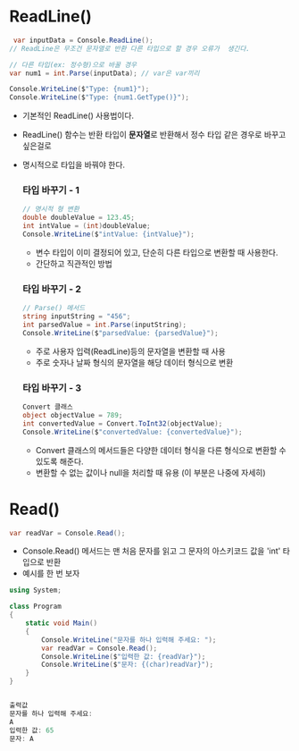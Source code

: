 # ReadLine()

```C#
 var inputData = Console.ReadLine();
// ReadLine은 무조건 문자열로 반환 다른 타입으로 할 경우 오류가  생긴다.

// 다른 타입(ex: 정수형)으로 바꿀 경우
var num1 = int.Parse(inputData); // var은 var끼리 

Console.WriteLine($"Type: {num1}");
Console.WriteLine($"Type: {num1.GetType()}");
```
  * 기본적인 ReadLine() 사용법이다.
  * ReadLine() 함수는 반환 타입이 **문자열**로 반환해서 정수 타입 같은 경우로 바꾸고 싶은걸로
  * 명시적으로 타입을 바꿔야 한다.
    ### 타입 바꾸기 - 1
    ```C#
    // 명시적 형 변환
    double doubleValue = 123.45;
    int intValue = (int)doubleValue;
    Console.WriteLine($"intValue: {intValue}"); 
    ```
    * 변수 타입이 이미 결정되어 있고, 단순히 다른 타입으로 변환할 때 사용한다.
    * 간단하고 직관적인 방법

    ### 타입 바꾸기 - 2
    ```C#
    // Parse() 메서드
    string inputString = "456";
    int parsedValue = int.Parse(inputString);
    Console.WriteLine($"parsedValue: {parsedValue}"); 
    ```
    * 주로 사용자 입력(ReadLine)등의 문자열을 변환할 때 사용
    * 주로 숫자나 날짜 형식의 문자열을 해당 데이터 형식으로 변환


    ### 타입 바꾸기 - 3
    ```C#
    Convert 클래스 
    object objectValue = 789;
    int convertedValue = Convert.ToInt32(objectValue);
    Console.WriteLine($"convertedValue: {convertedValue}");
    ```

    * Convert 클래스의 메서드들은 다양한 데이터 형식을 다른 형식으로 변환할 수 있도록 해준다.
    * 변환할 수 없는 값이나 null을 처리할 때 유용 (이 부분은 나중에 자세히)



# Read()

```C#
var readVar = Console.Read();
```
  * Console.Read() 메서드는 맨 처음 문자를 읽고 그 문자의 아스키코드 값을 'int' 타입으로 반환
  * 예시를 한 번 보자

```C#
using System;

class Program
{
    static void Main()
    {
        Console.WriteLine("문자를 하나 입력해 주세요: ");
        var readVar = Console.Read();
        Console.WriteLine($"입력한 값: {readVar}");
        Console.WriteLine($"문자: {(char)readVar}");
    }
}


출력값
문자를 하나 입력해 주세요:
A
입력한 값: 65
문자: A
```
